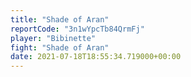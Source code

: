 ```yaml
---
title: "Shade of Aran"
reportCode: "3n1wYpcTb84QrmFj"
player: "Bibinette"
fight: "Shade of Aran"
date: 2021-07-18T18:55:34.719000+00:00
---
```

